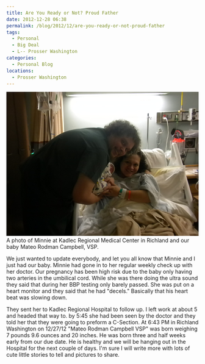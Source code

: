 ```yaml
---
title: Are You Ready or Not? Proud Father
date: 2012-12-28 06:38
permalink: /blog/2012/12/are-you-ready-or-not-proud-father
tags:
  - Personal
  - Big Deal
  - L-- Prosser Washington
categories:
  - Personal Blog
locations: 
  - Prosser Washington
---
```


![A photo of Minnie Garcia, Jacob Campbell and Mateo Campbell at Kadlec Regional Medical Center in Richland][1] A photo of Minnie at Kadlec Regional Medical Center in Richland and our baby Mateo Rodman Campbell, VSP. 

   [1]: /assets/media/bab-mateo-kadlec-minnie-jacob.jpg

We just wanted to update everybody, and let you all know that Minnie and I just had our baby. Minnie had gone in to her regular weekly check up with her doctor. Our pregnancy has been high risk due to the baby only having two arteries in the umbilical cord. While she was there doing the ultra sound they said that during her BBP testing only barely passed. She was put on a heart monitor and they said that he had "decels." Basically that his heart beat was slowing down.

They sent her to Kadlec Regional Hospital to follow up. I left work at about 5 and headed that way to. by 5:45 she had been seen by the doctor and they told her that they were going to preform a C-Section. At 6:43 PM in Richland Washington on 12/27/12 "Mateo Rodman Campbell VSP" was born weighing 7 pounds 9.6 ounces and 20 inches. He was born three and half weeks early from our due date. He is healthy and we will be hanging out in the Hospital for the next couple of days. I'm sure I will write more with lots of cute little stories to tell and pictures to share.
